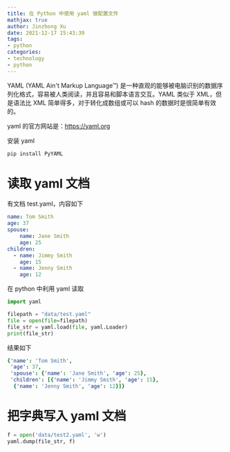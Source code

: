 ```yaml
---
title: 在 Python 中使用 yaml 做配置文件
mathjax: true
author: Jinzhong Xu
date: 2021-12-17 15:43:39
tags:
- python
categories:
- technology
- python
---
```


YAML (YAML Ain't Markup Language™) 是一种直观的能够被电脑识别的数据序列化格式，容易被人类阅读，并且容易和脚本语言交互。YAML 类似于 XML，但是语法比 XML 简单得多，对于转化成数组或可以 hash 的数据时是很简单有效的。

<!--more-->

yaml 的官方网站是：https://yaml.org

安装 yaml

```bash
pip install PyYAML
```

# 读取 yaml 文档

有文档 test.yaml，内容如下

```yaml
name: Tom Smith
age: 37
spouse:
    name: Jane Smith
    age: 25
children:
  - name: Jimmy Smith
    age: 15
  - name: Jenny Smith
    age: 12
```

在 python 中利用 yaml 读取

```python
import yaml

filepath = "data/test.yaml"
file = open(file=filepath)
file_str = yaml.load(file, yaml.Loader)
print(file_str)
```

结果如下

```yaml
{'name': 'Tom Smith',
 'age': 37,
 'spouse': {'name': 'Jane Smith', 'age': 25},
 'children': [{'name': 'Jimmy Smith', 'age': 15},
  {'name': 'Jenny Smith', 'age': 12}]}
```

# 把字典写入 yaml 文档

```python
f = open('data/test2.yaml', 'w')
yaml.dump(file_str, f)
```

